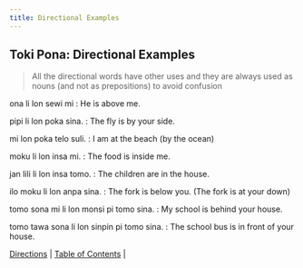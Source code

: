 ```yaml
---
title: Directional Examples
---
```


## Toki Pona: Directional Examples

> All the directional words have other uses and they are always used as nouns (and not as prepositions) to avoid confusion

ona li lon sewi mi
: He is above me.

pipi li lon poka sina.
: The fly is by your side.

mi lon poka telo suli.
: I am at the beach (by the ocean)

moku li lon insa mi.
: The food is inside me.

jan lili li lon insa tomo.
: The children are in the house.

ilo moku li lon anpa sina.
: The fork is below you. (The fork is at your down)

tomo sona mi li lon monsi pi tomo sina.
: My school is behind your house.

tomo tawa sona li lon sinpin pi tomo sina.
: The school bus is in front of your house.

[Directions](60Directions.md) | [Table of Contents](toc.md) |
